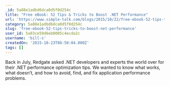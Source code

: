 ```yaml
---
_id: 5a88e1adbd6dca0d5f0d254c
title: "Free eBook: 52 Tips & Tricks to Boost .NET Performance"
url: 'https://www.simple-talk.com/blogs/2015/10/22/free-ebook-52-tips-tricks-to-boost-net-performance/'
category: 5a88e1adbd6dca0d5f0d254c
slug: 'free-ebook-52-tips-tricks-to-boost-net-performance'
user_id: 5a83ce59d6eb0005c4ecda2c
username: 'bill-s'
createdOn: '2015-10-23T08:50:04.000Z'
tags: []
---
```


Back in July, Redgate asked .NET developers and experts the world over for their .NET performance optimization tips. We wanted to know what works, what doesn’t, and how to avoid, find, and fix application performance problems.
